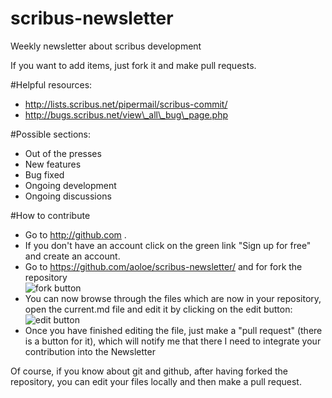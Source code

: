 scribus-newsletter
==================

Weekly newsletter about scribus development

If you want to add items, just fork it and make pull requests.

#Helpful resources:

- http://lists.scribus.net/pipermail/scribus-commit/
- http://bugs.scribus.net/view\_all\_bug\_page.php

#Possible sections:

- Out of the presses
- New features
- Bug fixed
- Ongoing development
- Ongoing discussions

#How to contribute
- Go to http://github.com .
- If you don't have an account click on the green link "Sign up for free" and create an account.
- Go to https://github.com/aoloe/scribus-newsletter/ and for fork the repository<br>
  ![fork button](https://github.s3.amazonaws.com/docs/bootcamp_3_fork.jpg)
- You can now browse through the files which are now in your repository, open the current.md file
  and edit it by clicking on the edit button:<br>
  ![edit button](https://a248.e.akamai.net/camo.github.com/911659f61e808a2f1d477e06ba8e356a7982d951/68747470733a2f2f696d672e736b697463682e636f6d2f32303131303831352d6266726d6479663874746a3261696939377862373731323439352e706e67)
- Once you have finished editing the file, just make a "pull request" (there is a button for it), which
  will notify me that there I need to integrate your contribution into the Newsletter

Of course, if you know about git and github, after having forked the repository,  you can edit your files locally and then make a pull request.